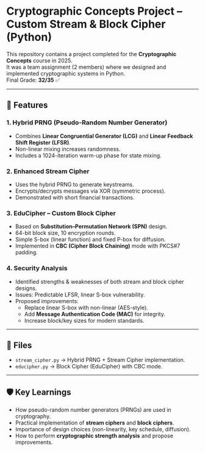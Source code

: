 # Cryptographic Concepts Project – Custom Stream & Block Cipher (Python)

This repository contains a project completed for the **Cryptographic Concepts** course in 2025.  
It was a team assignment (2 members) where we designed and implemented cryptographic systems in Python.  
Final Grade: **32/35** ✅

---

## 🔐 Features

### 1. Hybrid PRNG (Pseudo-Random Number Generator)
- Combines **Linear Congruential Generator (LCG)** and **Linear Feedback Shift Register (LFSR)**.
- Non-linear mixing increases randomness.
- Includes a 1024-iteration warm-up phase for state mixing.

### 2. Enhanced Stream Cipher
- Uses the hybrid PRNG to generate keystreams.
- Encrypts/decrypts messages via XOR (symmetric process).
- Demonstrated with short financial transactions.

### 3. EduCipher – Custom Block Cipher
- Based on **Substitution–Permutation Network (SPN)** design.
- 64-bit block size, 10 encryption rounds.
- Simple S-box (linear function) and fixed P-box for diffusion.
- Implemented in **CBC (Cipher Block Chaining)** mode with PKCS#7 padding.

### 4. Security Analysis
- Identified strengths & weaknesses of both stream and block cipher designs.
- Issues: Predictable LFSR, linear S-box vulnerability.
- Proposed improvements:
  - Replace linear S-box with non-linear (AES-style).
  - Add **Message Authentication Code (MAC)** for integrity.
  - Increase block/key sizes for modern standards.

---

## 📂 Files
- `stream_cipher.py` → Hybrid PRNG + Stream Cipher implementation.
- `educipher.py` → Block Cipher (EduCipher) with CBC mode.

---

## 🛡️ Key Learnings
- How pseudo-random number generators (PRNGs) are used in cryptography.
- Practical implementation of **stream ciphers** and **block ciphers**.
- Importance of design choices (non-linearity, key schedule, diffusion).
- How to perform **cryptographic strength analysis** and propose improvements.



